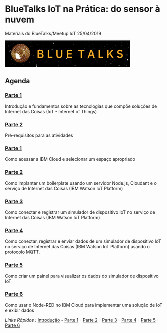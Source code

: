 # BlueTalks IoT na Prática: do sensor à nuvem
Materiais do BlueTalks/Meetup IoT 25/04/2019

<img src="https://github.com/cesariojr/iotmeetup/blob/master/content/bluetalks.png" width="400">

## Agenda

### [Parte 1](/content/intro.md)
Introdução e fundamentos sobre as tecnologias que compõe soluções de Internet das Coisas (IoT - Internet of Things)

### [Parte 2](/content/prereq.md)
Pré-requisitos para as atividades

### [Parte 1](/content/acesso.md)
Como acessar a IBM Cloud e selecionar um espaço apropriado

### [Parte 2](/content/boilerplate.md)
Como implantar um boilerplate usando um servidor Node.js, Cloudant e o serviço de Internet das Coisas (IBM Watson IoT Platform)

### [Parte 3](/content/connect.md)
Como conectar e registrar um simulador de dispositivo IoT no serviço de Internet das Coisas (IBM Watson IoT Platform)

### [Parte 4](/content/device.md)
Como conectar, registrar e enviar dados de um simulador de dispositivo IoT no serviço de Internet das Coisas (IBM Watson IoT Platform) usando o protocolo MQTT.

### [Parte 5](/content/view.md)
Como criar um painel para visualizar os dados do simulador de dispositivo IoT

### [Parte 6](/content/nodered.md)
Como usar o Node-RED no IBM Cloud para implementar uma solução de IoT e exibir dados

*Links Rápidos :*
[Introdução](/intro.md) - [Parte 1](/prereq.md) - [Parte 2](/boilerplate.md) - [Parte 3](/connect.md) - [Parte 4](/device.md) - [Parte 5](/view.md) - [Parte 6](/nodered.md)
